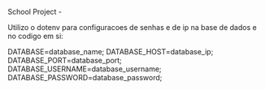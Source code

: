School Project - 

Utilizo o dotenv para configuracoes de senhas e de ip na base de dados e no codigo em si:


DATABASE=database_name; 
DATABASE_HOST=database_ip; 
DATABASE_PORT=database_port; 
DATABASE_USERNAME=database_username; 
DATABASE_PASSWORD=database_password; 
